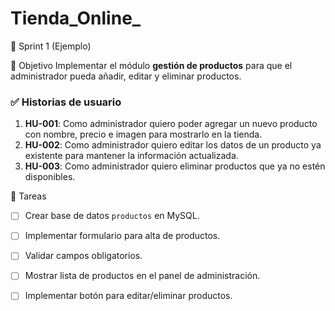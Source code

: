 # Tienda_Online_
 📅 Sprint 1 (Ejemplo)

🎯 Objetivo
Implementar el módulo **gestión de productos** para que el administrador pueda añadir, editar y eliminar productos.

### ✅ Historias de usuario
1. **HU-001**: Como administrador quiero poder agregar un nuevo producto con nombre, precio e imagen para mostrarlo en la tienda.
2. **HU-002**: Como administrador quiero editar los datos de un producto ya existente para mantener la información actualizada.
3. **HU-003**: Como administrador quiero eliminar productos que ya no estén disponibles.

 🔧 Tareas
- [ ] Crear base de datos `productos` en MySQL.  
- [ ] Implementar formulario para alta de productos.  
- [ ] Validar campos obligatorios.  
- [ ] Mostrar lista de productos en el panel de administración.  
- [ ] Implementar botón para editar/eliminar productos.  



